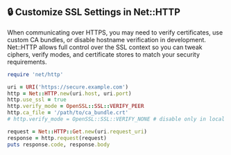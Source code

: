 ## 🔒 Customize SSL Settings in Net::HTTP

When communicating over HTTPS, you may need to verify certificates, use custom CA bundles, or disable hostname verification in development. Net::HTTP allows full control over the SSL context so you can tweak ciphers, verify modes, and certificate stores to match your security requirements.

```ruby
require 'net/http'

uri = URI('https://secure.example.com')
http = Net::HTTP.new(uri.host, uri.port)
http.use_ssl = true
http.verify_mode = OpenSSL::SSL::VERIFY_PEER
http.ca_file = '/path/to/ca_bundle.crt'
# http.verify_mode = OpenSSL::SSL::VERIFY_NONE # disable only in local dev

request = Net::HTTP::Get.new(uri.request_uri)
response = http.request(request)
puts response.code, response.body
```